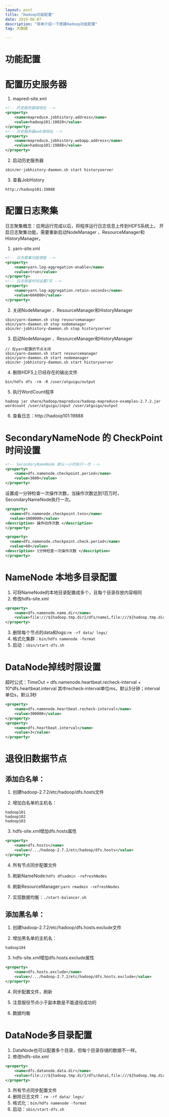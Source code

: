 ```yaml
---
layout: post
title: "Hadoop功能配置"
date: 2019-06-07
description: "简单介绍一下搭建Hadoop功能配置"
tag: 大数据

---
```


# 功能配置

# 配置历史服务器

1. mapred-site.xml

```xml
<!-- 历史服务器端地址 -->
<property>
	<name>mapreduce.jobhistory.address</name>
	<value>hadoop101:10020</value>
</property>
<!-- 历史服务器web端地址 -->
<property>
    <name>mapreduce.jobhistory.webapp.address</name>
    <value>hadoop101:19888</value>
</property>
```

2. 启动历史服务器

`sbin/mr-jobhistory-daemon.sh start historyserver`

3. 查看JobHistory

`http://hadoop101:19888`



# 配置日志聚集

日志聚集概念：应用运行完成以后，将程序运行日志信息上传到HDFS系统上。
开启日志聚集功能，需要重新启动NodeManager 、ResourceManager和HistoryManager。

1. yarn-site.xml

```xml
<!-- 日志聚集功能使能 -->
<property>
	<name>yarn.log-aggregation-enable</name>
	<value>true</value>
</property>
<!-- 日志保留时间设置7天 -->
<property>
	<name>yarn.log-aggregation.retain-seconds</name>
	<value>604800</value>
</property>
```

2. 关闭NodeManager 、ResourceManager和HistoryManager
```
sbin/yarn-daemon.sh stop resourcemanager
sbin/yarn-daemon.sh stop nodemanager
sbin/mr-jobhistory-daemon.sh stop historyserver
```

3. 启动NodeManager 、ResourceManager和HistoryManager
```
// 在yarn配置的节点关闭
sbin/yarn-daemon.sh start resourcemanager
sbin/yarn-daemon.sh start nodemanager
sbin/mr-jobhistory-daemon.sh start historyserver
```

4. 删除HDFS上已经存在的输出文件

`bin/hdfs dfs -rm -R /user/atguigu/output`

5. 执行WordCount程序

`hadoop jar
 share/hadoop/mapreduce/hadoop-mapreduce-examples-2.7.2.jar wordcount /user/atguigu/input /user/atguigu/output`

6. 查看日志：http://hadoop101:19888




# SecondaryNameNode 的 CheckPoint 时间设置

```xml
<!-- SecondaryNameNode 默认一小时执行一次 -->
<property>
	<name>dfs.namenode.checkpoint.period</name>
	<value>3600</value>
</property>
```

设置成一分钟检查一次操作次数，当操作次数达到1百万时，SecondaryNameNode执行一次。

```xml
<property>
  <name>dfs.namenode.checkpoint.txns</name>
  <value>1000000</value>
<description> 操作动作次数 </description>
</property>

<property>
  <name>dfs.namenode.checkpoint.check.period</name>
  <value>60</value>
<description> 1分钟检查一次操作次数 </description>
</property>
```



# NameNode 本地多目录配置

1. 可将NameNode的本地目录配置成多个，且每个目录存放内容相同
2. 修改hdfs-site.xml

```xml
<property>
	<name>dfs.namenode.name.dir</name>
	<value>file:///${hadoop.tmp.dir}/dfs/name1,file:///${hadoop.tmp.dir}/dfs/name2</value>
</property>
```

3. 删除每个节点的data和logs:`rm -rf data/ logs/`
4. 格式化集群：`bin/hdfs namenode -format`
5. 启动：`sbin/start-dfs.sh`




# DataNode掉线时限设置

超时公式：TimeOut = dfs.namenode.heartbeat.recheck-interval + 10\*dfs.heartbeat.interval
其中recheck-interval单位ms，默认5分钟；interval单位s，默认3秒

```xml
<property>
    <name>dfs.namenode.heartbeat.recheck-interval</name>
    <value>300000</value>
</property>
<property>
    <name>dfs.heartbeat.interval</name>
    <value>3</value>
</property>
```



# 退役旧数据节点

## 添加白名单：

1. 创建hadoop-2.7.2/etc/hadoop/dfs.hosts文件

2. 增加白名单的主机名：
```
hadoop101
hadoop102
hadoop103
```
3. hdfs-site.xml增加dfs.hosts属性

```xml
<property>
	<name>dfs.hosts</name>
	<value>/.../hadoop-2.7.2/etc/hadoop/dfs.hosts</value>
</property>
```

4. 所有节点同步配置文件

5. 刷新NameNode:`hdfs dfsadmin -refreshNodes`

6. 刷新ResourceManager:`yarn rmadmin -refreshNodes`

7. 实现数据均衡：`./start-balancer.sh`

## 添加黑名单：

1. 创建hadoop-2.7.2/etc/hadoop/dfs.hosts.exclude文件

2. 增加黑名单的主机名：

```
hadoop104
```

3. hdfs-site.xml增加dfs.hosts.exclude属性

```xml
<property>
	<name>dfs.hosts.exclude</name>
	<value>/.../hadoop-2.7.2/etc/hadoop/dfs.hosts.exclude</value>
</property>
```

4. 同步配置文件，刷新

5. 注意服役节点小于副本数是不能退役成功的

6. 数据均衡



# DataNode多目录配置

1. DataNode也可以配置多个目录，但每个目录存储的数据不一样。
2. 修改hdfs-site.xml

```xml
<property>
	<name>dfs.datanode.data.dir</name>
	<value>file:///${hadoop.tmp.dir}/dfs/data1,file:///${hadoop.tmp.dir}/dfs/data2</value>
</property>
```

3. 所有节点同步配置文件
4. 删除日志文件：`rm -rf data/ logs/`
5. 格式化：`bin/hdfs namenode -format`
6. 启动：`sbin/start-dfs.sh`


